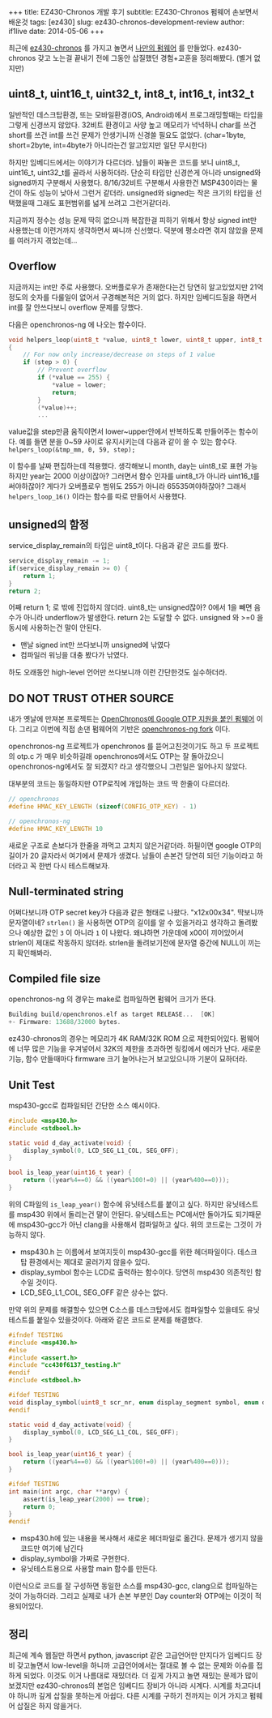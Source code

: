 +++
title: EZ430-Chronos 개발 후기
subtitle: EZ430-Chronos 펌웨어 손보면서 배운것
tags: [ez430]
slug: ez430-chronos-development-review
author: if1live
date: 2014-05-06
+++

최근에 [ez430-chronos](http://processors.wiki.ti.com/index.php/EZ430-Chronos) 를 가지고 놀면서 [나만의 펌웨어](my-openchronos-ng_) 를 만들었다. ez430-chronos 갖고 노는걸 끝내기 전에 그동안 삽질했던 경험+교훈을 정리해봤다. (별거 없지만)

uint8_t, uint16_t, uint32_t, int8_t, int16_t, int32_t
-----------------------------------------------------------

일반적인 데스크탑환경, 또는 모바일환경(iOS, Android)에서 프로그래밍할때는 타입을 그렇게 신경쓰지 않았다. 32비트 환경이고 사양 높고 메모리가 넉넉하니 char를 쓰건 short를 쓰건 int를 쓰건 문제가 안생기니까 신경쓸 필요도 없었다. (char=1byte, short=2byte, int=4byte가 아니라는건 알고있지만 일단 무시한다)

하지만 임베디드에서는 이야기가 다르더라. 남들이 짜놓은 코드를 보니 uint8_t, uint16_t, uint32_t를 골라서 사용하더라. 단순히 타입만 신경쓴게 아니라 unsigned와 signed까지 구분해서 사용했다. 8/16/32비트 구분해서 사용한건 MSP430이라는 물건이 하도 성능이 낮아서 그런거 같더라. unsigned와 signed는 작은 크기의 타입을 선택했을때 그래도 표현범위를 넓게 쓰려고 그런거같더라.

지금까지 정수는 성능 문제 딱히 없으니까 복잡한걸 피하기 위해서 항상 signed int만 사용했는데 이런거까지 생각하면서 짜니까 신선했다. 덕분에 평소라면 겪지 않았을 문제를 여러가지 겪었는데...

Overflow
--------

지금까지는 int만 주로 사용했다. 오버플로우가 존재한다는건 당연히 알고있었지만 21억정도의 숫자를 다룰일이 없어서 구경해본적은 거의 없다. 하지만 임베디드질을 하면서 int를 잘 안쓰다보니 overflow 문제를 당했다.

다음은 openchronos-ng 에 나오는 함수이다.

```c
void helpers_loop(uint8_t *value, uint8_t lower, uint8_t upper, int8_t step)
{
    // For now only increase/decrease on steps of 1 value
    if (step > 0) {
        // Prevent overflow
        if (*value == 255) {
            *value = lower;
            return;
        }
        (*value)++;
        ...
```

value값을 step만큼 움직이면서 lower~upper안에서 반복하도록 만들어주는 함수이다. 예를 들면 분을 0~59 사이로 유지시키는데 다음과 같이 쓸 수 있는 함수다. `helpers_loop(&tmp_mm, 0, 59, step);`

이 함수를 날짜 편집하는데 적용했다. 생각해보니 month, day는 uint8_t로 표현 가능하지만 year는 2000 이상이잖아? 그러면서 함수 인자를 uint8_t가 아니라 uint16_t를 써야하잖아? 게다가 오버플로우 범위도 255가 아니라 65535여야하잖아? 그래서 `helpers_loop_16()` 이라는 함수를 따로 만들어서 사용했다.

unsigned의 함정
---------------

service_display_remain의 타입은 uint8_t이다. 다음과 같은 코드를 짰다.

```c
service_display_remain -= 1;
if(service_display_remain >= 0) {
    return 1;
}
return 2;
```

어째 return 1; 로 밖에 진입하지 않더라. uint8_t는 unsigned잖아? 0에서 1을 빼면 음수가 아니라 underflow가 발생한다. return 2는 도달할 수 없다. unsigned 와 &gt;=0 을 동시에 사용하는건 말이 안된다.

-   맨날 signed int만 쓰다보니까 unsigned에 낚였다
-   컴파일러 워닝을 대충 봤다가 낚였다.

하도 오래동안 high-level 언어만 쓰다보니까 이런 간단한것도 실수하더라.

DO NOT TRUST OTHER SOURCE
-------------------------

내가 옛날에 만져본 프로젝트는 [OpenChronos에 Google OTP 지원을 붙인 펌웨어](openchronos_) 이다. 그리고 이번에 직접 손댄 펌웨어의 기반은 [openchronos-ng fork](openchronos-ng_) 이다.

openchronos-ng 프로젝트가 openchronos 를 뜯어고친것이기도 하고 두 프로젝트의 otp.c 가 매우 비슷하길래 openchronos에서도 OTP는 잘 돌아갔으니 openchronos-ng에서도 잘 되겠지? 라고 생각했으니 그런일은 일어나지 않았다.

대부분의 코드는 동일하지만 OTP로직에 개입하는 코드 딱 한줄이 다르더라.

```c
// openchronos
#define HMAC_KEY_LENGTH (sizeof(CONFIG_OTP_KEY) - 1)

// openchronos-ng
#define HMAC_KEY_LENGTH 10
```

새로운 구조로 손보다가 한줄을 까먹고 고치지 않은거같더라. 하필이면 google OTP의 길이가 20 글자라서 여기에서 문제가 생겼다. 남들이 손본건 당연히 되던 기능이라고 하더라고 꼭 한번 다시 테스트해보자.

Null-terminated string
----------------------

어쩌다보니까 OTP secret key가 다음과 같은 형태로 나왔다. "x12x00x34". 딱보니까 문자열이네? `strlen()` 을 사용하면 OTP의 길이를 알 수 있을거라고 생각하고 돌려봤으나 예상한 값인 `3` 이 아니라 `1` 이 나왔다. 왜냐하면 가운데에 x00이 끼어있어서 strlen이 제대로 작동하지 않더라. strlen을 돌려보기전에 문자열 중간에 NULL이 끼는지 확인해봐라.

Compiled file size
------------------

openchronos-ng 의 경우는 make로 컴파일하면 펌웨어 크기가 뜬다.

```c
Building build/openchronos.elf as target RELEASE...  [OK]
+- Firmware: 13688/32000 bytes.
```

ez430-chronos의 경우는 메모리가 4K RAM/32K ROM 으로 제한되어있다. 펌웨어에 너무 많은 기능을 우겨넣어서 32K의 제한을 초과하면 링킹에서 에러가 난다. 새로운 기능, 함수 만들때마다 firmware 크기 늘어나는거 보고있으니까 기분이 묘하더라.

Unit Test
---------

msp430-gcc로 컴파일되던 간단한 소스 예시이다.

```c
#include <msp430.h>
#include <stdbool.h>

static void d_day_activate(void) {
    display_symbol(0, LCD_SEG_L1_COL, SEG_OFF);
}

bool is_leap_year(uint16_t year) {
    return ((year%4==0) && ((year%100!=0) || (year%400==0)));
}
```

위의 C파일의 `is_leap_year()` 함수에 유닛테스트를 붙이고 싶다. 하지만 유닛테스트를 msp430 위에서 돌리는건 말이 안된다. 유닛테스트는 PC에서만 돌아가도 되기때문에 msp430-gcc가 아닌 clang을 사용해서 컴파일하고 싶다. 위의 코드로는 그것이 가능하지 않다.

-   msp430.h 는 이름에서 보여지듯이 msp430-gcc를 위한 헤더파일이다. 데스크탑 환경에서는 제대로 굴러가지 않을수 있다.
-   display_symbol 함수는 LCD로 출력하는 함수이다. 당연히 msp430 의존적인 함수일 것이다.
-   LCD_SEG_L1_COL, SEG_OFF 같은 상수는 없다.

만약 위의 문제를 해결할수 있으면 C소스를 데스크탑에서도 컴파일할수 있을테도 유닛테스트를 붙일수 있을것이다. 아래와 같은 코드로 문제를 해결했다.

```c
#ifndef TESTING
#include <msp430.h>
#else
#include <assert.h>
#include "cc430f6137_testing.h"
#endif
#include <stdbool.h>

#ifdef TESTING
void display_symbol(uint8_t scr_nr, enum display_segment symbol, enum display_segstate state) {}
#endif

static void d_day_activate(void) {
    display_symbol(0, LCD_SEG_L1_COL, SEG_OFF);
}

bool is_leap_year(uint16_t year) {
    return ((year%4==0) && ((year%100!=0) || (year%400==0)));
}

#ifdef TESTING
int main(int argc, char **argv) {
    assert(is_leap_year(2000) == true);
    return 0;
}
#endif
```

-   msp430.h에 있는 내용을 복사해서 새로운 헤더파일로 옮긴다. 문제가 생기지 않을 코드만 여기에 남긴다
-   display_symbol을 가짜로 구현한다.
-   유닛테스트용으로 사용할 main 함수를 만든다.

이런식으로 코드를 잘 구성하면 동일한 소스를 msp430-gcc, clang으로 컴파일하는것이 가능하더라. 그리고 실제로 내가 손본 부분인 Day counter와 OTP에는 이것이 적용되어있다.

정리
----

최근에 계속 웹질만 하면서 python, javascript 같은 고급언어만 만지다가 임베디드 장비 갖고놀면서 low-level을 하니까 고급언어에서는 절대로 볼 수 없는 문제와 이슈를 접하게 되었다. 이것도 이거 나름대로 재밌더라. 더 깊게 가지고 놀면 재밌는 문제가 많이 보겠지만 ez430-chronos의 본업은 임베디드 장비가 아니라 시계다. 시계를 차고다녀야 하니까 깊게 삽질을 못하는게 아쉽다. 다른 시계를 구하기 전까지는 이거 가지고 펌웨어 삽질은 하지 않을거다.
